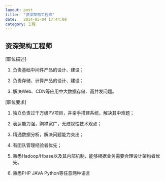 ```yaml
---
layout: post
title:  "资深架构工程师"
date:   2014-05-04 17:44:00
category: 工程
---
```

## 资深架构工程师

[职位描述]

1. 负责基础中间件产品的设计、建设；

2. 负责存储、计算产品的设计、建设；

3. 解决Web、CDN等应用中大数据存储、高并发问题。

[职位要求]

1. 独立负责过千万级PV项目，并亲手搭建系统，解决其中难题；

2. 表达能力强，胸襟宽广，无歧视性技术观点；

3. 精通数据分析，解决问题能力突出；

4. 有团队管理经验者优先；

5. 熟悉Hadoop/Hbase以及其内部机制，能够根据业务需要合理设计架构者优先。

6. 熟悉PHP JAVA Python等任意两种语言